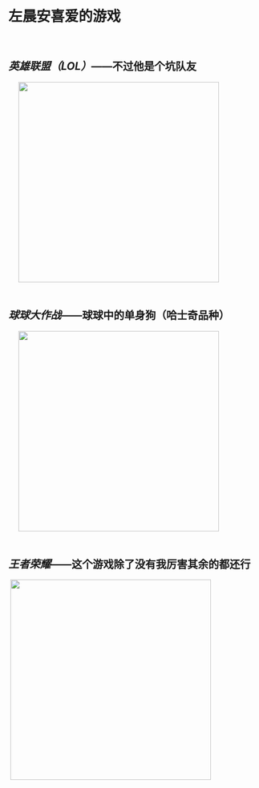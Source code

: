 
<HTML>
  <head>
    <title>左晨安喜爱的游戏</title>
  </head>
      <body>
      <H1>左晨安喜爱的游戏</H1>
      <h2><em>英雄联盟（LOL）</em>——不过他是个坑队友</h2>
      <img src="http://att.bbs.duowan.com/forum/201312/07/155555dbdarary661ruy1u.gif" width="400" height="400" /> <br>
      <h2><em>球球大作战</em>——球球中的单身狗（哈士奇品种）</h2>
      <img src="http://r3.ykimg.com/0541040855D745096A0A4F3B79BCC5A3" width="400" height="400"/><br>
      <h2><em>王者荣耀</em>——这个游戏除了没有我厉害其余的都还行</h2>
       <img src="http://n.sinaimg.cn/97973/transform/20160603/9UBJ-fxsvenx3182989.jpg" width="400" height="400"/><br>
      </body>
</HTML>
